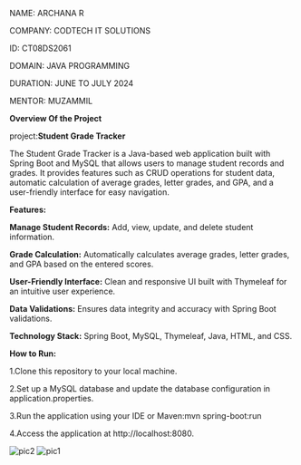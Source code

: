 NAME: ARCHANA R

COMPANY: CODTECH IT SOLUTIONS

ID: CT08DS2061

DOMAIN: JAVA PROGRAMMING

DURATION: JUNE TO JULY 2024

MENTOR: MUZAMMIL

**Overview Of the Project**

project:**Student Grade Tracker**

The Student Grade Tracker is a Java-based web application built with Spring Boot and MySQL that allows users to manage student records and grades.
It provides features such as CRUD operations for student data, automatic calculation of average grades, letter grades, and GPA, and a user-friendly interface 
for easy navigation.

**Features:**

**Manage Student Records:** Add, view, update, and delete student information.

**Grade Calculation:** Automatically calculates average grades,
letter grades, and GPA based on the entered scores.

**User-Friendly Interface:** Clean and responsive UI built with Thymeleaf for an intuitive user experience.

**Data Validations:** Ensures data integrity and accuracy with Spring Boot validations.

**Technology Stack:** Spring Boot, MySQL, Thymeleaf, Java, HTML, and CSS.

**How to Run:**

1.Clone this repository to your local machine.

2.Set up a MySQL database and update the database configuration in application.properties.

3.Run the application using your IDE or Maven:mvn spring-boot:run

4.Access the application at http://localhost:8080.

![pic2](https://github.com/Ar1222/StudentGradeTracker/assets/144251095/25310f24-b898-4deb-988c-c0798f88ce77)
![pic1](https://github.com/Ar1222/StudentGradeTracker/assets/144251095/aec4d124-1d39-4766-a473-ce74b75f010c)






